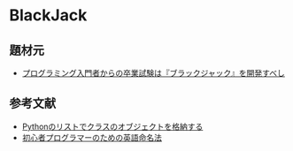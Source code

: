 # BlackJack

## 題材元

- [プログラミング入門者からの卒業試験は『ブラックジャック』を開発すべし](https://qiita.com/hirossyi73/items/cf8648c31898216312e5#%E3%81%AF%E3%81%98%E3%82%81%E3%81%AB)


## 参考文献

- [Pythonのリストでクラスのオブジェクトを格納する](https://qiita.com/morifuji551/items/73e811f775a3444d3b2c)
- [初心者プログラマーのための英語命名法](https://qiita.com/YutaManaka/items/62dda256bb7ba6c08399#b%E5%BD%A2%E5%AE%B9%E8%A9%9E%E5%90%8D%E8%A9%9E)
